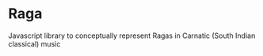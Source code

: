 # Raga

Javascript library to conceptually represent Ragas in Carnatic (South Indian classical) music
